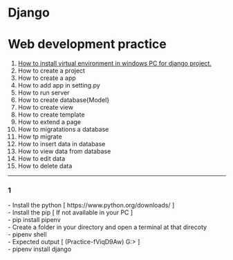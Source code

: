 # Django
# Web development practice
1. <a href="#section1">How to install virtual environment in windows PC for django project.</a>
2. How to create a project
3. How to create a app
4. How to add app in setting.py
5. How to run server
6. How to create database{Model}
7. How to create view
8. How to create template
9. How to extend a page
10. How to migratations a database
11. How tp migrate
12. How to insert data in database
13. How to view data from database
14. How to edit data
15. How to delete data

<hr>
<h3>1</h3>
<span id="section1">
  - Install the python [ https://www.python.org/downloads/ ] <br>
  - Install the pip [ If not available in your PC ]<br>
  - pip install pipenv<br>
  - Create a folder in your directory and open a terminal at that direcoty<br>
  - pipenv shell<br>
  - Expected output [ (Practice-fViqD9Aw) G:> ]<br>
  - pipenv install django<br>
</span>

